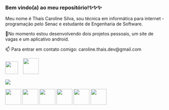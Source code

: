 <h3>Bem vindo(a) ao meu repositório!✨✨✨</h3>

<p>Meu nome é Thaís Caroline Silva, sou técnica em informática para internet - programação pelo Senac e estudante de Engenharia de Software.</p>
<p>🔭No momento estou desenvolvendo dois projetos pessoais, um site de vagas e um aplicativo android.</p

<p>📫 Para entrar em contato comigo: caroline.thais.dev@gmail.com </p>

<!--Links para linkedin e gmail:-->
<p><a href="https://www.linkedin.com/in/thais-caroline-silva/" rel="nofollow"><img src="https://cdn-icons-png.flaticon.com/512/1400/1400486.png" height="40em" target="_blank"></a>
&nbsp;&nbsp;
<a href="mailto:caroline.thais.dev@gmail.com"><img src="https://cdn-icons.flaticon.com/png/512/2671/premium/2671915.png?token=exp=1650032237~hmac=2004531f2084eec434306a2a39f2b371" height="50em" target="_blank"></a></p>

<!--Most used languages -->
<p><a href="https://github.com/anuraghazra/github-readme-stats">
  <img align="center" src="https://github-readme-stats.vercel.app/api/top-langs/?username=caroline-thais&theme=aura&hide=html&layout=compact&langs_count=6"/>
</a></p>


<div display="inline">
<img src="https://cdn-icons-png.flaticon.com/512/919/919825.png" height="50em">
<img src="https://cdn-icons-png.flaticon.com/512/919/919828.png" height="50em">
<img src="https://cdn-icons-png.flaticon.com/512/524/524545.png" height="50em">
<img src="https://cdn-icons-png.flaticon.com/512/524/524554.png" height="50em">
<img src="https://cdn-icons-png.flaticon.com/512/919/919836.png" height="50em">
<img src="https://cdn-icons-png.flaticon.com/512/603/603197.png" height="50em"></div>

<!--Here are some ideas to get you started:

- 🔭 I’m currently working on ...
- 🌱 I’m currently learning ...
- 👯 I’m looking to collaborate on ...
- 🤔 I’m looking for help with ...
- 💬 Ask me about ...
- 📫 How to reach me: ...
- 😄 Pronouns: ...
- ⚡ Fun fact: ...
-->
